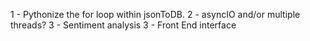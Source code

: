 1 - Pythonize the for loop within jsonToDB.
2 - asyncIO and/or multiple threads?
3 - Sentiment analysis
3 - Front End interface
